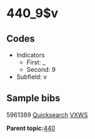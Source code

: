# 440\_9$v

## Codes

-   Indicators
    -   First: \_
    -   Second: 9
-   Subfield: v

## Sample bibs

5961389 [Quicksearch](https://search.library.yale.edu/catalog/5961389) [VXWS](http://prodorbis.library.yale.edu:7014/vxws/GetHoldingsService?bibId=5961389)

**Parent topic:**[440](../../tags/440/440.md)

